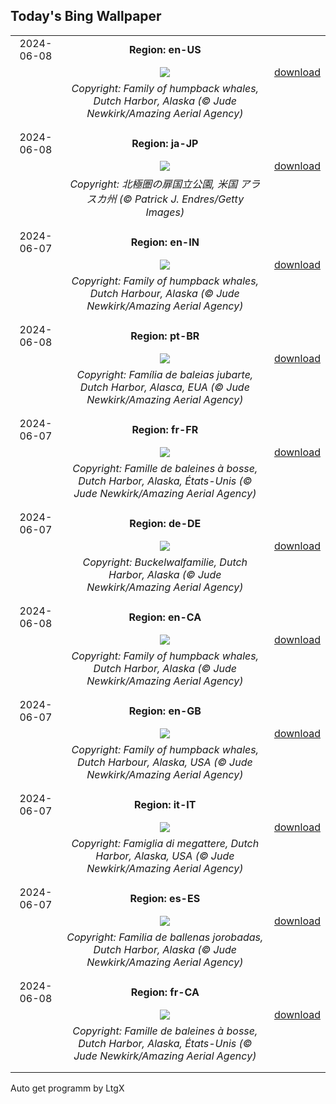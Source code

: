 ## Today's Bing Wallpaper
|      |      |      |
| :----: | :----: | :----: |
|2024-06-08|**Region: en-US**||
||![](https://www.bing.com/th?id=OHR.HumpbackFamily_EN-US6789097648_UHD.jpg&pid=hp&w=1152&h=648&rs=1&c=4)| [download](https://www.bing.com/th?id=OHR.HumpbackFamily_EN-US6789097648_UHD.jpg)|
||*Copyright: Family of humpback whales, Dutch Harbor, Alaska (© Jude Newkirk/Amazing Aerial Agency)*
||
|||
|2024-06-08|**Region: ja-JP**||
||![](https://www.bing.com/th?id=OHR.KillikRiverAlaska_JA-JP3191986449_UHD.jpg&pid=hp&w=1152&h=648&rs=1&c=4)| [download](https://www.bing.com/th?id=OHR.KillikRiverAlaska_JA-JP3191986449_UHD.jpg)|
||*Copyright: 北極圏の扉国立公園, 米国 アラスカ州 (© Patrick J. Endres/Getty Images)*
||
|||
|2024-06-07|**Region: en-IN**||
||![](https://www.bing.com/th?id=OHR.HumpbackFamily_EN-IN7046950046_UHD.jpg&pid=hp&w=1152&h=648&rs=1&c=4)| [download](https://www.bing.com/th?id=OHR.HumpbackFamily_EN-IN7046950046_UHD.jpg)|
||*Copyright: Family of humpback whales, Dutch Harbour, Alaska (© Jude Newkirk/Amazing Aerial Agency)*
||
|||
|2024-06-08|**Region: pt-BR**||
||![](https://www.bing.com/th?id=OHR.HumpbackFamily_PT-BR7707157719_UHD.jpg&pid=hp&w=1152&h=648&rs=1&c=4)| [download](https://www.bing.com/th?id=OHR.HumpbackFamily_PT-BR7707157719_UHD.jpg)|
||*Copyright: Família de baleias jubarte, Dutch Harbor, Alasca, EUA (© Jude Newkirk/Amazing Aerial Agency)*
||
|||
|2024-06-07|**Region: fr-FR**||
||![](https://www.bing.com/th?id=OHR.HumpbackFamily_FR-FR3059562315_UHD.jpg&pid=hp&w=1152&h=648&rs=1&c=4)| [download](https://www.bing.com/th?id=OHR.HumpbackFamily_FR-FR3059562315_UHD.jpg)|
||*Copyright: Famille de baleines à bosse, Dutch Harbor, Alaska, États-Unis (© Jude Newkirk/Amazing Aerial Agency)*
||
|||
|2024-06-07|**Region: de-DE**||
||![](https://www.bing.com/th?id=OHR.HumpbackFamily_DE-DE8013802672_UHD.jpg&pid=hp&w=1152&h=648&rs=1&c=4)| [download](https://www.bing.com/th?id=OHR.HumpbackFamily_DE-DE8013802672_UHD.jpg)|
||*Copyright: Buckelwalfamilie, Dutch Harbor, Alaska (© Jude Newkirk/Amazing Aerial Agency)*
||
|||
|2024-06-08|**Region: en-CA**||
||![](https://www.bing.com/th?id=OHR.HumpbackFamily_EN-CA7093213035_UHD.jpg&pid=hp&w=1152&h=648&rs=1&c=4)| [download](https://www.bing.com/th?id=OHR.HumpbackFamily_EN-CA7093213035_UHD.jpg)|
||*Copyright: Family of humpback whales, Dutch Harbor, Alaska (© Jude Newkirk/Amazing Aerial Agency)*
||
|||
|2024-06-07|**Region: en-GB**||
||![](https://www.bing.com/th?id=OHR.HumpbackFamily_EN-GB1225853084_UHD.jpg&pid=hp&w=1152&h=648&rs=1&c=4)| [download](https://www.bing.com/th?id=OHR.HumpbackFamily_EN-GB1225853084_UHD.jpg)|
||*Copyright: Family of humpback whales, Dutch Harbour, Alaska, USA (© Jude Newkirk/Amazing Aerial Agency)*
||
|||
|2024-06-07|**Region: it-IT**||
||![](https://www.bing.com/th?id=OHR.HumpbackFamily_IT-IT4429880425_UHD.jpg&pid=hp&w=1152&h=648&rs=1&c=4)| [download](https://www.bing.com/th?id=OHR.HumpbackFamily_IT-IT4429880425_UHD.jpg)|
||*Copyright: Famiglia di megattere, Dutch Harbor, Alaska, USA (© Jude Newkirk/Amazing Aerial Agency)*
||
|||
|2024-06-07|**Region: es-ES**||
||![](https://www.bing.com/th?id=OHR.HumpbackFamily_ES-ES5806856103_UHD.jpg&pid=hp&w=1152&h=648&rs=1&c=4)| [download](https://www.bing.com/th?id=OHR.HumpbackFamily_ES-ES5806856103_UHD.jpg)|
||*Copyright: Familia de ballenas jorobadas, Dutch Harbor, Alaska (© Jude Newkirk/Amazing Aerial Agency)*
||
|||
|2024-06-08|**Region: fr-CA**||
||![](https://www.bing.com/th?id=OHR.HumpbackFamily_FR-CA2761557723_UHD.jpg&pid=hp&w=1152&h=648&rs=1&c=4)| [download](https://www.bing.com/th?id=OHR.HumpbackFamily_FR-CA2761557723_UHD.jpg)|
||*Copyright: Famille de baleines à bosse, Dutch Harbor, Alaska, États-Unis (© Jude Newkirk/Amazing Aerial Agency)*
||
|||

Auto get programm by LtgX
